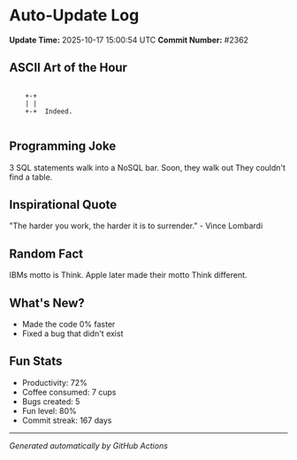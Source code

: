 # Auto-Update Log
**Update Time:** 2025-10-17 15:00:54 UTC
**Commit Number:** #2362

## ASCII Art of the Hour
```

    +-+
    | |
    +-+  Indeed.
        
```

## Programming Joke
3 SQL statements walk into a NoSQL bar. Soon, they walk out They couldn't find a table.

## Inspirational Quote
"The harder you work, the harder it is to surrender." - Vince Lombardi

## Random Fact
IBMs motto is Think. Apple later made their motto Think different.

## What's New?
- Made the code 0% faster
- Fixed a bug that didn't exist

## Fun Stats
- Productivity: 72%
- Coffee consumed: 7 cups
- Bugs created: 5
- Fun level: 80%
- Commit streak: 167 days

---
*Generated automatically by GitHub Actions*
